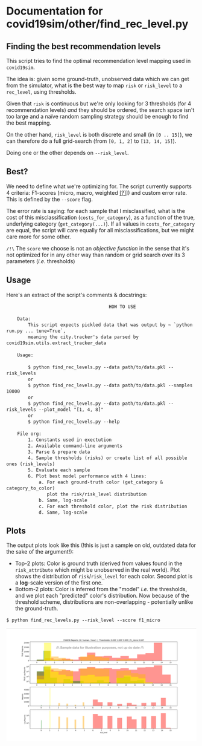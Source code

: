 # Documentation for covid19sim/other/find_rec_level.py

## Finding the best recommendation levels

This script tries to find the optimal recommendation level mapping used in `covid19sim`.

The idea is: given some ground-truth, unobserved data which we can get from the simulator, what is the best way to map `risk` or `risk_level` to a `rec_level`, using thresholds.

Given that `risk` is continuous but we're only looking for 3 thresholds (for 4 recommendation levels) *and* they should be ordered, the search space isn't too large and a naïve random sampling strategy should be enough to find the best mapping.

On the other hand, `risk_level` is both discrete and small (in `[0 .. 15]`), we can therefore do a full grid-search (from `[0, 1, 2]` to `[13, 14, 15]`).

Doing one or the other depends on `--risk_level`.

## Best?

We need to define what we're optimizing for. The script currently supports 4 criteria: F1-scores (micro, macro, weighted [[?]](https://datascience.stackexchange.com/questions/15989/micro-average-vs-macro-average-performance-in-a-multiclass-classification-settin)]) and custom error rate. This is defined by the `--score` flag.

The error rate is saying: for each sample that I misclassified, what is the cost of this misclassification (`costs_for_category`), as a function of the true, underlying category (`get_category(...)`). If all values in `costs_for_category` are equal, the script will care equally for all misclassifications, but we might care more for some other.

`/!\` The `score` we choose is not an *objective function* in the sense that it's not optimized for in any other way than random or grid search over its 3 parameters (*i.e.* thresholds)

## Usage

Here's an extract of the script's comments & docstrings:

```
                                      HOW TO USE

    Data:
        This script expects pickled data that was output by ~ `python run.py ... tune=True`,
        meaning the city.tracker's data parsed by covid19sim.utils.extract_tracker_data

    Usage:

        $ python find_rec_levels.py --data path/to/data.pkl --risk_levels
        or
        $ python find_rec_levels.py --data path/to/data.pkl --samples 10000
        or
        $ python find_rec_levels.py --data path/to/data.pkl --risk_levels --plot_model "[1, 4, 8]"
        or
        $ python find_rec_levels.py --help

    File org:
        1. Constants used in exectution
        2. Available command-line arguments
        3. Parse & prepare data
        4. Sample thresholds (risks) or create list of all possible ones (risk_levels)
        5. Evaluate each sample
        6. Plot best model performance with 4 lines:
            a. For each ground-truth color (get_category & category_to_color)
               plot the risk/risk_level distribution
            b. Same, log-scale
            c. For each threshold color, plot the risk distribution
            d. Same, log-scale
```

## Plots

The output plots look like this (!this is just a sample on old, outdated data for the sake of the argument!):

* Top-2 plots: Color is ground truth (derived from values found in the `risk_attribute` which might be unobserved in the real world). Plot shows the distribution of `risk`/`risk_level` for each color. Second plot is a **log**-scale version of the first one.
* Bottom-2 plots: Color is inferred from the "model" *i.e.* the thresholds, and we plot each "predicted" color's distribution. Now because of the threshold scheme, distributions are non-overlapping - potentially unlike the ground-truth.

```
$ python find_rec_levels.py --risk_level --score f1_micro
```

![recommendation level sample plot](find_rec_level_plot.png)